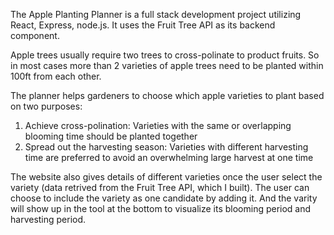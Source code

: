 The Apple Planting Planner is a full stack development project utilizing React, Express, node.js. It uses the Fruit Tree API as its backend component.

Apple trees usually require two trees to cross-polinate to product fruits. So in most cases more than 2 varieties of apple trees need to be planted within 100ft from each other.

The planner helps gardeners to choose which apple varieties to plant based on two purposes:
1. Achieve cross-polination: Varieties with the same or overlapping blooming time should be planted together
2. Spread out the harvesting season: Varieties with different harvesting time are preferred to avoid an overwhelming large harvest at one time

The website also gives details of different varieties once the user select the variety (data retrived from the Fruit Tree API, which I built). The user can choose to include the variety as one candidate by adding it. And the varity will show up in the tool at the bottom to visualize its blooming period and harvesting period. 
